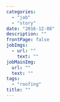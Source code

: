 ```yaml
---
categories:
  - "job"
  - "story"
date: "2016-12-08"
description: ""
frontPage: false
jobImgs:
  - url: ""
    text: ""
jobMainImg:
  url: ""
  text: ""
tags:
  - "roofing"
title: ""
---
```

